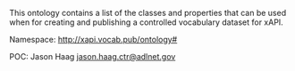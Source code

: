 This ontology contains a list of the classes and properties that can be used when for creating and publishing a controlled vocabulary dataset for xAPI.

Namespace: http://xapi.vocab.pub/ontology#

POC: Jason Haag
jason.haag.ctr@adlnet.gov
